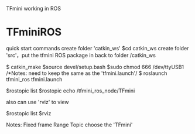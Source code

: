 TFmini working in ROS 

# TFminiROS

quick start commands
create folder 'catkin_ws'
$cd catkin_ws
create folder  'src'，put the tfmini ROS package in
back to folder /catkin_ws 

$ catkin_make
$source devel/setup.bash 
$sudo chmod 666 /dev/ttyUSB1  /*Notes: need to keep the same as the 'tfmini.launch'/
$ roslaunch tfmini_ros tfmini.launch

$rostopic list 
$rostopic echo /tfmini_ros_node/TFmini


 

also can use 'rviz' to view 

$rostopic list 
$rviz


Notes: 
Fixed frame 
Range Topic
choose the 'TFmini'

